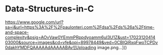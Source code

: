 # Data-Structures-in-C

https://www.google.com/url?sa=i&url=https%3A%2F%2Fpaulonteri.com%2Fdsa%2Fds%26a%2Ftime-and-space-complexity&psig=AOvVaw0YEmmPRppdyoamm6ul3U1Z&ust=1702312041403000&source=images&cd=vfe&opi=89978449&ved=0CBIQjRxqFwoTCPDv0dakhYMDFQAAAAAdAAAAABAv![Uploading image.png…]()
